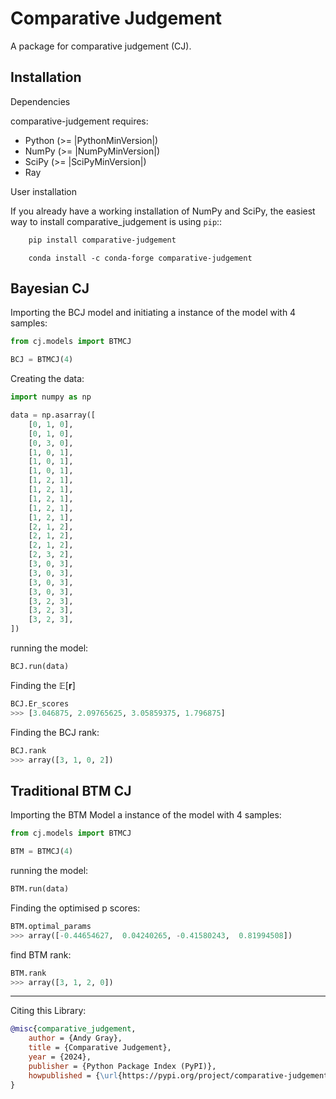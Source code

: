 # Comparative Judgement

A package for comparative judgement (CJ).


Installation
------------

Dependencies


comparative-judgement requires:

- Python (>= |PythonMinVersion|)
- NumPy (>= |NumPyMinVersion|)
- SciPy (>= |SciPyMinVersion|)
- Ray


User installation


If you already have a working installation of NumPy and SciPy,
the easiest way to install comparative_judgement is using ``pip``::

```bash
    pip install comparative-judgement
```
```conda
    conda install -c conda-forge comparative-judgement
```


## Bayesian CJ
Importing the BCJ model and initiating a instance of the model with 4 samples:

```python
from cj.models import BTMCJ

BCJ = BTMCJ(4)
```

Creating the data:

```python
import numpy as np

data = np.asarray([
    [0, 1, 0],
    [0, 1, 0],
    [0, 3, 0],
    [1, 0, 1],
    [1, 0, 1],
    [1, 0, 1],
    [1, 2, 1],
    [1, 2, 1],
    [1, 2, 1],
    [1, 2, 1],
    [1, 2, 1],
    [2, 1, 2],
    [2, 1, 2],
    [2, 1, 2],
    [2, 3, 2],
    [3, 0, 3],
    [3, 0, 3],
    [3, 0, 3],
    [3, 0, 3],
    [3, 2, 3],
    [3, 2, 3],
    [3, 2, 3],
])
```

running the model:

```python
BCJ.run(data)
```

Finding the $\mathbb{E}[\mathbf{r}]$
```python
BCJ.Er_scores
>>> [3.046875, 2.09765625, 3.05859375, 1.796875]
```

Finding the BCJ rank:
```python
BCJ.rank
>>> array([3, 1, 0, 2])
```


## Traditional BTM CJ
Importing the BTM Model a instance of the model with 4 samples:

```python
from cj.models import BTMCJ

BTM = BTMCJ(4)
```

running the model:
```python
BTM.run(data)
```

Finding the optimised p scores:
```python
BTM.optimal_params
>>> array([-0.44654627,  0.04240265, -0.41580243,  0.81994508])
```

find BTM rank:
```python
BTM.rank
>>> array([3, 1, 2, 0])
```

---

Citing this Library:

```bib
@misc{comparative_judgement,
    author = {Andy Gray},
    title = {Comparative Judgement},
    year = {2024},
    publisher = {Python Package Index (PyPI)},
    howpublished = {\url{https://pypi.org/project/comparative-judgement/}}
}

```